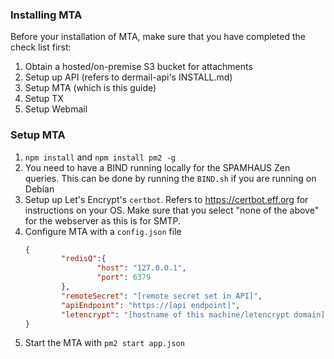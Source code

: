 ### Installing MTA

Before your installation of MTA, make sure that you have completed the check list first:

1. Obtain a hosted/on-premise S3 bucket for attachments
2. Setup up API (refers to dermail-api's INSTALL.md)
3. Setup MTA (which is this guide)
4. Setup TX
5. Setup Webmail

### Setup MTA

1. `npm install` and `npm install pm2 -g`
2. You need to have a BIND running locally for the SPAMHAUS Zen queries. This can be done by running the `BIND.sh` if you are running on Debian
3. Setup up Let's Encrypt's `certbot`. Refers to https://certbot.eff.org for instructions on your OS. Make sure that you select "none of the above" for the webserver as this is for SMTP.
4. Configure MTA with a `config.json` file
    ```json
    {
            "redisQ":{
                    "host": "127.0.0.1",
                    "port": 6379
            },
            "remoteSecret": "[remote secret set in API]",
            "apiEndpoint": "https://[api endpoint]",
            "letencrypt": "[hostname of this machine/letencrypt domain]"
    }
    ```
5. Start the MTA with `pm2 start app.json`
